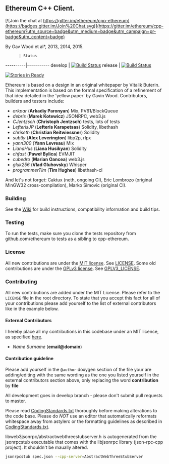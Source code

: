 ## Ethereum C++ Client.

[![Join the chat at https://gitter.im/ethereum/cpp-ethereum](https://badges.gitter.im/Join%20Chat.svg)](https://gitter.im/ethereum/cpp-ethereum?utm_source=badge&utm_medium=badge&utm_campaign=pr-badge&utm_content=badge)

By Gav Wood et al*, 2013, 2014, 2015.

          | Status
----------|-----------
develop   | [![Build Status](http://52.28.164.97/buildStatus/icon?job=ethbinaries-develop)](http://52.28.164.97/job/ethbinaries-develop/)
release   | [![Build Status](http://52.28.164.97/buildStatus/icon?job=ethbinaries-release)](http://52.28.164.97/job/ethbinaries-release/)

[![Stories in Ready](https://badge.waffle.io/ethereum/cpp-ethereum.png?label=ready&title=Ready)](http://waffle.io/ethereum/cpp-ethereum)

Ethereum is based on a design in an original whitepaper by Vitalik Buterin. This implementation is based on the formal specification of a refinement of that idea detailed in the 'yellow paper' by Gavin Wood. Contributors, builders and testers include:

- *arkpar* (**Arkadiy Paronyan**) Mix, PV61/BlockQueue
- *debris* (**Marek Kotewicz**) JSONRPC, web3.js
- *CJentzsch* (**Christoph Jentzsch**) tests, lots of tests
- *LefterisJP* (**Lefteris Karapetsas**) Solidity, libethash
- *chriseth* (**Christian Reitwiessner**) Solidity
- *subtly* (**Alex Leverington**) libp2p, rlpx
- *yann300* (**Yann Levreau**) Mix
- *LianaHus* (**Liana Husikyan**) Solidity
- *chfast* (**Paweł Bylica**) EVMJIT
- *cubedro* (**Marian Oancea**) web3.js
- *gluk256* (**Vlad Gluhovsky**) Whisper
- *programmerTim* (**Tim Hughes**) libethash-cl

And let's not forget: Caktux (neth, ongoing CI), Eric Lombrozo (original MinGW32 cross-compilation), Marko Simovic (original CI).

### Building

See the [Wiki](https://github.com/ethereum/webthree-umbrella/wiki) for build instructions, compatibility information and build tips. 

### Testing

To run the tests, make sure you clone the tests repository from github.com/ethereum to tests as a sibling to cpp-ethereum.

### License

All new contributions are under the [MIT license](http://opensource.org/licenses/MIT).
See [LICENSE](LICENSE). Some old contributions are under the [GPLv3 license](http://www.gnu.org/licenses/gpl-3.0.en.html). See [GPLV3_LICENSE](GPLV3_LICENSE).

### Contributing

All new contributions are added under the MIT License. Please refer to the `LICENSE` file in the root directory.
To state that you accept this fact for all of your contributions please add yourself to the list of external contributors like in the example below.

#### External Contributors
I hereby place all my contributions in this codebase under an MIT
licence, as specified [here](http://opensource.org/licenses/MIT).
- *Name Surname* (**email@domain**)

#### Contribution guideline

Please add yourself in the `@author` doxygen  section of the file your are adding/editing
with the same wording as the one you listed yourself in the external contributors section above,
only replacing the word **contribution** by **file**

All development goes in develop branch - please don't submit pull requests to master.

Please read [CodingStandards.txt](CodingStandards.txt) thoroughly before making alterations to the code base. Please do *NOT* use an editor that automatically reformats whitespace away from astylerc or the formatting guidelines as described in [CodingStandards.txt](CodingStandards.txt).

libweb3jsonrpc/abstractwebthreestubserver.h is autogenerated from the jsonrpcstub executable that comes with the libjsonrpc library (json-rpc-cpp project). It shouldn't be maually altered.

```bash
jsonrpcstub spec.json --cpp-server=AbstractWebThreeStubServer
```
